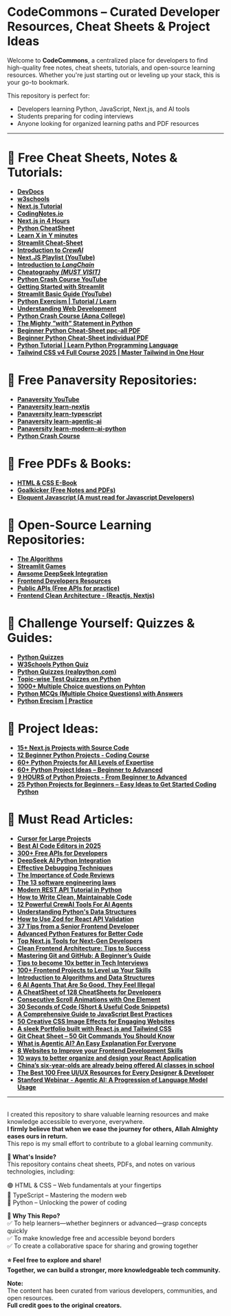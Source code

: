 # CodeCommons – Curated Developer Resources, Cheat Sheets & Project Ideas

Welcome to **CodeCommons**, a centralized place for developers to find high-quality free notes, cheat sheets, tutorials, and open-source learning resources. Whether you're just starting out or leveling up your stack, this is your go-to bookmark.

This repository is perfect for:
- Developers learning Python, JavaScript, Next.js, and AI tools
- Students preparing for coding interviews
- Anyone looking for organized learning paths and PDF resources

---

# 📌 Free Cheat Sheets, Notes & Tutorials:
- **[DevDocs](https://devdocs.io/)**
- **[w3schools](https://www.w3schools.com/)**
- **[Next.js Tutorial](https://www.geeksforgeeks.org/nextjs/?ref=gcse_outind)**
- **[CodingNotes.io](https://www.codingnotes.io/)** 
- **[Next.js in 4 Hours](https://youtu.be/eaQc7vbV4po?si=w7GAsd9VguryA99c)**
- **[Python CheatSheet](https://www.pythoncheatsheet.org/)**
- **[Learn X in Y minutes](https://learnxinyminutes.com/)**
- **[Streamlit Cheat-Sheet](https://docs.streamlit.io/develop/quick-reference/cheat-sheet)**
- **[Introduction to *CrewAI*](https://docs.crewai.com/introduction)**
- **[Next.JS Playlist (YouTube)](https://www.youtube.com/watch?v=ZjAqacIC_3c&list=PLC3y8-rFHvwjOKd6gdf4QtV1uYNiQnruI)**
- **[Introduction to *LangChain*](https://python.langchain.com/docs/introduction/)**
- **[Cheatography *(MUST VISIT)*](https://cheatography.com/)**
- **[Python Crash Course YouTube](https://www.youtube.com/playlist?list=PLSbJ7w914ZvDvwKUlhFIiMVS30xB5Fjwf)**
- **[Getting Started with Streamlit](https://www.pythonguis.com/tutorials/getting-started-with-streamlit/?ref=dailydev)**
- **[Streamlit Basic Guide (YouTube)](https://www.youtube.com/watch?v=8W8NQFFbDcU)**
- **[Python Exercism | Tutorial / Learn](https://exercism.org/tracks/python/concepts)**
- **[Understanding Web Development](https://www.geeksforgeeks.org/web-development/)**
- **[Python Crash Course (Apna College)](https://www.youtube.com/watch?v=t2_Q2BRzeEE&list=PLGjplNEQ1it8-0CmoljS5yeV-GlKSUEt0)**
- **[The Mighty *"with"* Statement in Python](https://github.com/panaversity/learn-modern-ai-python/blob/main/00_python_colab/Appendix/with%20statement%20in%20Python.md)**
- **[Beginner Python Cheat-Sheet ppc-all PDF](https://github.com/panaversity/learn-modern-ai-python/blob/main/11_python_crash_course/python_crash_course_book_code_with_typing/cheat_sheets/color_sheets/beginners_python_cheat_sheet_pcc_all.pdf)**
- **[Beginner Python Cheat-Sheet individual PDF](https://github.com/panaversity/learn-modern-ai-python/tree/main/11_python_crash_course/python_crash_course_book_code_with_typing/cheat_sheets/color_sheets/individual_sheets_color)**
- **[Python Tutorial | Learn Python Programming Language](https://www.geeksforgeeks.org/python-programming-language-tutorial/)**
- **[Tailwind CSS v4 Full Course 2025 | Master Tailwind in One Hour](https://www.youtube.com/watch?v=6biMWgD6_JY&t=2s)**

# 📌 Free Panaversity Repositories:
- **[Panaversity YouTube](https://www.youtube.com/@panaverse)**
- **[Panaversity learn-nextjs](https://github.com/panaverse/learn-nextjs)**
- **[Panaversity learn-typescript](https://github.com/panaverse/learn-typescript)**
- **[Panaversity learn-agentic-ai](https://github.com/panaverse/learn-agentic-ai)**
- **[Panaversity learn-modern-ai-python](https://github.com/panaverse/learn-modern-ai-python)**
- **[Python Crash Course](https://github.com/panaversity/learn-modern-ai-python/tree/main/11_python_crash_course)**

# 📌 Free PDFs & Books:
- **[HTML & CSS E-Book](https://github.com/Mutahir-15/Coding-Notes/tree/main/HTML%20%26%20CSS%20E-Book.pdf)**
- **[Goalkicker (Free Notes and PDFs)](https://goalkicker.com/)**
- **[Eloquent Javascript (A must read for Javascript Developers)](https://eloquentjavascript.net/)**

# 📌 Open-Source Learning Repositories:
- **[The Algorithms](http://github.com/TheAlgorithms)**
- **[Streamlit Games](https://github.com/joelgrus/streamlit-games)**
- **[Awsome DeepSeek Integration](https://github.com/deepseek-ai/awesome-deepseek-integration?ref=dailydev)**
- **[Frontend Developers Resources](https://github.com/dypsilon/frontend-dev-bookmarks)**
- **[Public APIs (Free APIs for practice)](https://github.com/public-apis/public-apis)**
- **[Frontend Clean Architecture - (Reactjs, Nextjs)](https://github.com/Shpendrr/react-app-structure)**

# 📌 Challenge Yourself: Quizzes & Guides:
- **[Python Quizzes](https://pynative.com/python/quizzes/)**
- **[W3Schools Python Quiz ](https://www.w3schools.com/python/python_quiz.asp)**
- **[Python Quizzes (realpython.com)](https://realpython.com/quizzes/)**
- **[Topic-wise Test Quizzes on Python](https://test.sanfoundry.com/python-programming-tests/#python-programming-test-quizzes)**
- **[1000+ Multiple Choice questions on  Pyhton](https://www.sanfoundry.com/1000-python-questions-answers/)**
- **[Python MCQs (Multiple Choice Questions) with Answers](https://www.geeksforgeeks.org/python-multiple-choice-questions/)**
- **[Python Erecism | Practice](https://exercism.org/tracks/python/exercises)**

# 📌 Project Ideas:
- **[15+ Next.js Projects with Source Code](https://www.guvi.in/blog/top-nextjs-projects-for-all-levels/)**
- **[12 Beginner Python Projects - Coding Course](https://www.youtube.com/watch?v=8ext9G7xspg&t=100s)**
- **[60+ Python Projects for All Levels of Expertise](https://www.datacamp.com/blog/60-python-projects-for-all-levels-expertise)**
- **[60+ Python Project Ideas – Beginner to Advanced](https://www.dataquest.io/blog/python-projects-for-beginners/)**
- **[9 HOURS of Python Projects - From Beginner to Advanced](https://www.youtube.com/watch?v=NpmFbWO6HPU&t=165s)**
- **[25 Python Projects for Beginners – Easy Ideas to Get Started Coding Python](https://www.freecodecamp.org/news/python-projects-for-beginners/#heading-qr-code-encoder-decoder-python-project)**

# 📌 Must Read Articles:
- **[Cursor for Large Projects](https://getstream.io/blog/cursor-ai-large-projects/?ref=dailydev)**
- **[Best AI Code Editors in 2025](https://www.builder.io/blog/best-ai-code-editors?ref=dailydev)**
- **[300+ Free APIs for Developers](https://dev.to/hanzla-baig/300-free-apis-every-developer-needs-to-know-2ohm?ref=dailydev)**
- **[DeepSeek AI Python Integration](https://www.gcptutorials.com/post/deepseek-ai-python-integration-beginner's-guide-to-building-smart-applications)**
- **[Effective Debugging Techniques](https://www.geeksforgeeks.org/debugging-techniques-for-beginners/)**
- **[The Importance of Code Reviews](https://smartbear.com/learn/code-review/best-practices-for-peer-code-review/)**
- **[The 13 software engineering laws](https://newsletter.manager.dev/p/the-13-software-engineering-laws?ref=dailydev)**
- **[Modern REST API Tutorial in Python](https://zato.io/en/blog/modern-rest-api-tutorial-in-python.html?ref=dailydev)**
- **[How to Write Clean, Maintainable Code](https://www.freecodecamp.org/news/10-principles-of-clean-code/)**
- **[12 Powerful CrewAI Tools For AI Agents](https://blog.dailydoseofds.com/p/12-powerful-tools-for-ai-agents?ref=dailydev)**
- **[Understanding Python's Data Structures](https://realpython.com/python-data-structures/)**
- **[How to Use Zod for React API Validation](http://freecodecamp.org/news/how-to-use-zod-for-react-api-validation/?ref=dailydev)**
- **[37 Tips from a Senior Frontend Developer](https://dev.to/_ndeyefatoudiop/37-tips-from-a-senior-frontend-developer-251b?ref=dailydev)**
- **[Advanced Python Features for Better Code](https://towardsdev.com/advanced-python-features-for-better-code-54842e6a1e62)**
- **[Top Next.js Tools for Next-Gen Developers](https://medium.com/@sanjay_joshi/top-next-js-tools-for-next-gen-developers-4b536c657f6a)**
- **[Clean Frontend Architecture: Tips to Success](https://blog.stackademic.com/clean-frontend-architecture-tips-to-success-db0b159b7b38)**
- **[Mastering Git and GitHub: A Beginner’s Guide](https://guides.github.com/introduction/git-handbook/)**
- **[Tips to become 10x better in Tech Interviews](https://www.leadership-letters.com/p/tips-to-become-10x-better-in-tech?ref=dailydev)**
- **[100+ Frontend Projects to Level up Your Skills](https://uvaiscodes.blogspot.com/2024/10/frontend-projects.html?ref=dailydev)**
- **[Introduction to Algorithms and Data Structures](https://www.geeksforgeeks.org/fundamentals-of-algorithms/)**  
- **[6 AI Agents That Are So Good, They Feel Illegal](https://medium.com/@hii_mohit/6-ai-agents-that-are-so-good-they-feel-illegal-e33a816ed803)**
- **[A CheatSheet of 128 CheatSheets for Developers](https://dev.to/devmount/a-cheatsheet-of-128-cheatsheets-for-developers-f4m?ref=dailydev)**
- **[Consecutive Scroll Animations with One Element](https://tympanus.net/codrops/2024/11/20/consecutive-scroll-animations-with-one-element/?ref=dailydev)**
- **[30 Seconds of Code (Short & Useful Code Snippets)](https://www.30secondsofcode.org/)**
- **[A Comprehensive Guide to JavaScript Best Practices](https://www.sitepoint.com/javascript-best-practices/)**
- **[50 Creative CSS Image Effects for Engaging Websites](https://prismic.io/blog/css-image-effects?ref=dailydev)**
- **[A sleek Portfolio built with React.js and Tailwind CSS](https://dly.to/C2X62JT4Hfb)**
- **[Git Cheat Sheet – 50 Git Commands You Should Know](https://www.freecodecamp.org/news/git-cheat-sheet/?ref=dailydev)**
- **[What is Agentic AI? An Easy Explanation For Everyone](https://www.youtube.com/watch?v=-pqzyvRp3Tc)**
- **[8 Websites to Improve your Frontend Development Skills](https://uvaiscodes.blogspot.com/2024/11/frontend-development.html?ref=dailydev)**
- **[10 ways to better organize and design your React Application](https://thetshaped.dev/p/10-ways-organize-and-design-react-application?ref=dailydev)**
- **[China’s six-year-olds are already being offered AI classes in school](https://www.yahoo.com/news/china-six-olds-already-being-160253267.html?guccounter=1)**
- **[The Best 100 Free UI/UX Resources for Every Designer & Developer](https://pixicstudio.medium.com/the-best-100-free-ui-ux-resources-for-every-designer-developer-da306eb72919)**
- **[Stanford Webinar - Agentic AI: A Progression of Language Model Usage](https://www.youtube.com/watch?v=kJLiOGle3Lw)**

---
<br>I created this repository to share valuable learning resources and make knowledge accessible to everyone, everywhere.<br>**I firmly believe that when we ease the journey for others, Allah Almighty eases ours in return.**<br> This repo is my small effort to contribute to a global learning community.

**📌 What's Inside?** <br>This repository contains cheat sheets, PDFs, and notes on various technologies, including:

🟢 HTML & CSS – Web fundamentals at your fingertips<br>
🔵 TypeScript – Mastering the modern web  
🐍 Python – Unlocking the power of coding<br>

**🎯 Why This Repo?**<br>
✅ To help learners—whether beginners or advanced—grasp concepts quickly  
✅ To make knowledge free and accessible beyond borders  
✅ To create a collaborative space for sharing and growing together  <br>

**⭐ Feel free to explore and share!**<br>
**Together, we can build a stronger, more knowledgeable tech community.**

**Note:** <br>
The content has been curated from various developers, communities, and open resources.<br>
**Full credit goes to the original creators.**
